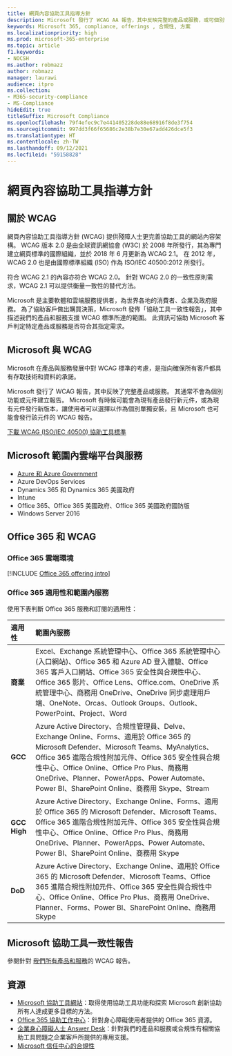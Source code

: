```yaml
---
title: 網頁內容協助工具指導方針
description: Microsoft 發行了 WCAG AA 報告，其中反映完整的產品或服務，或可個別安裝的部分產品。
keywords: Microsoft 365, compliance, offerings , 合規性, 方案
ms.localizationpriority: high
ms.prod: microsoft-365-enterprise
ms.topic: article
f1.keywords:
- NOCSH
ms.author: robmazz
author: robmazz
manager: laurawi
audience: itpro
ms.collection:
- M365-security-compliance
- MS-Compliance
hideEdit: true
titleSuffix: Microsoft Compliance
ms.openlocfilehash: 79f4efec9c7e441405228de88e68916f8de3f754
ms.sourcegitcommit: 997dd3f66f65686c2e38b7e30e67add426dce5f3
ms.translationtype: HT
ms.contentlocale: zh-TW
ms.lasthandoff: 09/12/2021
ms.locfileid: "59158828"
---
```

# <a name="web-content-accessibility-guidelines"></a>網頁內容協助工具指導方針

## <a name="about-wcag"></a>關於 WCAG

網頁內容協助工具指導方針 (WCAG) 提供殘障人士更完善協助工具的網站內容架構。 WCAG 版本 2.0 是由全球資訊網協會 (W3C) 於 2008 年所發行，其為專門建立網頁標準的國際組織，並於 2018 年 6 月更新為 WCAG 2.1。 在 2012 年，WCAG 2.0 也是由國際標準組織 (ISO) 作為 ISO/IEC 40500:2012 所發行。

符合 WCAG 2.1 的內容亦符合 WCAG 2.0。 針對 WCAG 2.0 的一致性原則需求，WCAG 2.1 可以提供衡量一致性的替代方法。

Microsoft 是主要軟體和雲端服務提供者，為世界各地的消費者、企業及政府服務。 為了協助客戶做出購買決策，Microsoft 發佈「協助工具一致性報告」，其中描述我們的產品和服務支援 WCAG 標準所達的範圍。 此資訊可協助 Microsoft 客戶判定特定產品或服務是否符合其指定需求。
  
## <a name="microsoft-and-wcag"></a>Microsoft 與 WCAG

Microsoft 在產品與服務發展中對 WCAG 標準的考慮，是指向確保所有客戶都具有存取技術和資料的承諾。

Microsoft 發行了 WCAG 報告，其中反映了完整產品或服務。 其通常不會為個別功能或元件建立報告。 Microsoft 有時候可能會為現有產品發行新元件，或為現有元件發行新版本，讓使用者可以選擇以作為個別單獨安裝，且 Microsoft 也可能會發行該元件的 WCAG 報告。

[下載 WCAG (ISO/IEC 40500) 協助工具標準](https://www.w3.org/WAI/standards-guidelines/wcag/)

## <a name="microsoft-in-scope-cloud-platforms--services"></a>Microsoft 範圍內雲端平台與服務

- [Azure 和 Azure Government](https://go.microsoft.com/fwlink/p/?linkid=2051569)
- Azure DevOps Services
- Dynamics 365 和 Dynamics 365 美國政府
- Intune
- Office 365、Office 365 美國政府、Office 365 美國政府國防版
- Windows Server 2016

## <a name="office-365-and-wcag"></a>Office 365 和 WCAG

### <a name="office-365-cloud-environments"></a>Office 365 雲端環境

[!INCLUDE [Office 365 offering intro](../includes/o365-offering-introduction.md)]

### <a name="office-365-applicability-and-in-scope-services"></a>Office 365 適用性和範圍內服務

使用下表判斷 Office 365 服務和訂閱的適用性：

| **適用性** | **範圍內服務** |
|:------------------|:----------------------|
| **商業** | Excel、Exchange 系統管理中心、Office 365 系統管理中心 (入口網站)、Office 365 和 Azure AD 登入體驗、Office 365 客戶入口網站、Office 365 安全性與合規性中心、Office 365 影片、Office Lens、Office.com、OneDrive 系統管理中心、商務用 OneDrive、OneDrive 同步處理用戶端、OneNote、Orcas、Outlook Groups、Outlook、PowerPoint、Project、Word  |
| **GCC** | Azure Active Directory、合規性管理員、Delve、Exchange Online、Forms、適用於 Office 365 的 Microsoft Defender、Microsoft Teams、MyAnalytics、Office 365 進階合規性附加元件、Office 365 安全性與合規性中心、Office Online、Office Pro Plus、商務用 OneDrive、Planner、PowerApps、Power Automate、Power BI、SharePoint Online、商務用 Skype、Stream |
| **GCC High** | Azure Active Directory、Exchange Online、Forms、適用於 Office 365 的 Microsoft Defender、Microsoft Teams、Office 365 進階合規性附加元件、Office 365 安全性與合規性中心、Office Online、Office Pro Plus、商務用 OneDrive、Planner、PowerApps、Power Automate、Power BI、SharePoint Online、商務用 Skype |
| **DoD** | Azure Active Directory、Exchange Online、適用於 Office 365 的 Microsoft Defender、Microsoft Teams、Office 365 進階合規性附加元件、Office 365 安全性與合規性中心、Office Online、Office Pro Plus、商務用 OneDrive、Planner、Forms、Power BI、SharePoint Online、商務用 Skype |

## <a name="microsoft-accessibility-conformance-reports"></a>Microsoft 協助工具一致性報告

參閱針對 [我們所有產品和服務](https://cloudblogs.microsoft.com/industry-blog/government/2018/09/11/accessibility-conformance-reports/)的 WCAG 報告。

## <a name="resources"></a>資源

- [Microsoft 協助工具網站](https://www.microsoft.com/accessibility)：取得使用協助工具功能和探索 Microsoft 創新協助所有人達成更多目標的方法。
- [Office 365 協助工作中心](https://go.microsoft.com/fwlink/p/?linkid=2051801)：針對身心障礙使用者提供的 Office 365 資源。
- [企業身心障礙人士 Answer Desk](https://go.microsoft.com/fwlink/p/?linkid=2050890)：針對我們的產品和服務或合規性有相關協助工具問題之企業客戶所提供的專用支援。
- [Microsoft 信任中心的合規性](https://www.microsoft.com/trust-center/compliance/compliance-overview)

